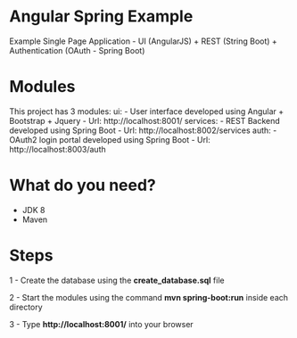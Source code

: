 # Angular Spring Example
Example Single Page Application - UI (AngularJS) + REST (String Boot) + Authentication (OAuth - Spring Boot)

# Modules
This project has 3 modules:
ui: 
	- User interface developed using Angular + Bootstrap + Jquery
	- Url: http://localhost:8001/
services:
	- REST Backend developed using Spring Boot
	- Url: http://localhost:8002/services
auth:
	- OAuth2 login portal developed using Spring Boot
	- Url: http://localhost:8003/auth
	
# What do you need?
- JDK 8
- Maven	

# Steps
1 - Create the database using the **create_database.sql** file

2 - Start the modules using the command **mvn spring-boot:run** inside each directory 

3 - Type **http://localhost:8001/** into your browser

